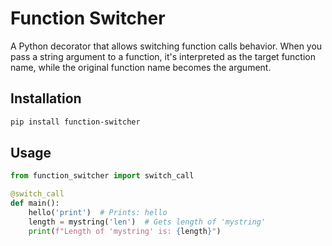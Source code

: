 # Function Switcher

A Python decorator that allows switching function calls behavior. When you pass a string argument to a function, it's interpreted as the target function name, while the original function name becomes the argument.

## Installation

```bash
pip install function-switcher
```

## Usage

```python
from function_switcher import switch_call

@switch_call
def main():
    hello('print')  # Prints: hello
    length = mystring('len')  # Gets length of 'mystring'
    print(f"Length of 'mystring' is: {length}")
```

